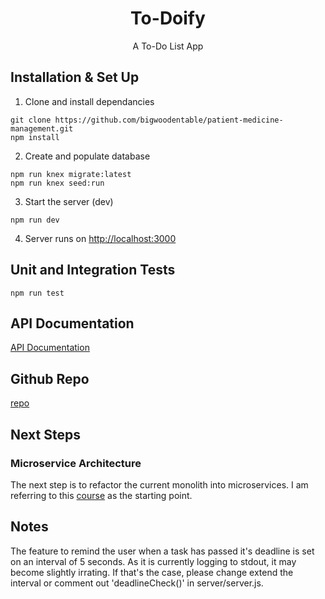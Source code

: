 <h1 align="center">
  To-Doify 
</h1>
<p align="center">
  A To-Do List App
</p>

## Installation & Set Up

1. Clone and install dependancies

```
git clone https://github.com/bigwoodentable/patient-medicine-management.git
npm install
```

2. Create and populate database

```
npm run knex migrate:latest
npm run knex seed:run
```

3. Start the server (dev)

```
npm run dev
```

4. Server runs on [http://localhost:3000](http://localhost:3000)

## Unit and Integration Tests

```
npm run test

```

## API Documentation

[API Documentation](https://bigwoodentable.github.io/doc/index.html)

## Github Repo

[repo](https://github.com/bigwoodentable/bigwoodentable.github.io)

## Next Steps

### Microservice Architecture

The next step is to refactor the current monolith into microservices. I am referring to this [course](https://www.udemy.com/course/microservices-with-node-js-and-react/) as the starting point.

## Notes

The feature to remind the user when a task has passed it's deadline is set on an interval of 5 seconds. As it is currently logging to stdout, it may become slightly irrating. If that's the case, please change extend the interval or comment out 'deadlineCheck()' in server/server.js.
